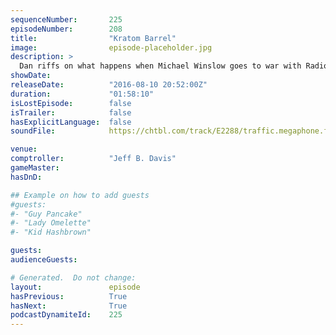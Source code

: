 ```yaml
---
sequenceNumber:       225
episodeNumber:        208
title:                "Kratom Barrel"
image:                episode-placeholder.jpg
description: >
  Dan riffs on what happens when Michael Winslow goes to war with Radiohead. Later on, transgender back rubs. Watch the video at harmontown.com/live!
showDate:             
releaseDate:          "2016-08-10 20:52:00Z"
duration:             "01:58:10"
isLostEpisode:        false
isTrailer:            false
hasExplicitLanguage:  false
soundFile:            https://chtbl.com/track/E2288/traffic.megaphone.fm/STA3508953202.mp3?updated=1559777010

venue:                
comptroller:          "Jeff B. Davis"
gameMaster:           
hasDnD:               

## Example on how to add guests
#guests:
#- "Guy Pancake"
#- "Lady Omelette"
#- "Kid Hashbrown"

guests:
audienceGuests:

# Generated.  Do not change:
layout:               episode
hasPrevious:          True
hasNext:              True
podcastDynamiteId:    225
---
```

